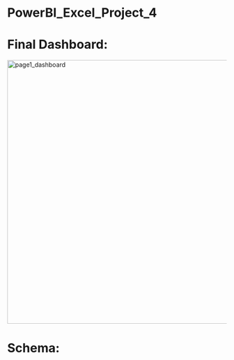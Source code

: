 # PowerBI_Excel_Project_4



# Final Dashboard:
<img width="607" alt="page1_dashboard" src="https://github.com/MuhannadYaslam/PowerBI_Excel_Project_4/assets/132222576/9bc215e4-bf17-44bf-a63b-01848dea0dde">



# Schema:
